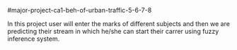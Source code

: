 #major-project-ca1-beh-of-urban-traffic-5-6-7-8

In this project user will enter the marks of different subjects and then we are predicting their stream in which he/she can start their carrer using fuzzy inference system.
